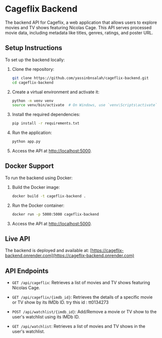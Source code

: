 # Cageflix Backend

The backend API for Cageflix, a web application that allows users to explore movies and TV shows featuring Nicolas Cage. This API serves processed movie data, including metadata like titles, genres, ratings, and poster URL.



## Setup Instructions

To set up the backend locally:

1. Clone the repository:

    ```bash
    git clone https://github.com/yassinbnsalah/cageflix-backend.git
    cd cageflix-backend
    ```

2. Create a virtual environment and activate it:

    ```bash
    python -m venv venv
    source venv/bin/activate  # On Windows, use `venv\Scripts\activate`
    ```

3. Install the required dependencies:

    ```bash
    pip install -r requirements.txt
    ```

4. Run the application:

    ```bash
    python app.py
    ```

5. Access the API at [http://localhost:5000](http://localhost:5000).

## Docker Support

To run the backend using Docker:

1. Build the Docker image:

    ```bash
    docker build -t cageflix-backend .
    ```

2. Run the Docker container:

    ```bash
    docker run -p 5000:5000 cageflix-backend
    ```

3. Access the API at [http://localhost:5000](http://localhost:5000).


## Live API

The backend is deployed and available at: [https://cageflix-backend.onrender.com](https://cageflix-backend.onrender.com)


## API Endpoints

- `GET /api/cageflix`: Retrieves a list of movies and TV shows featuring Nicolas Cage.

- `GET /api/cageflix/{imdb_id}`:  Retrieves the details of a specific movie or TV show by its IMDb ID. try this id : tt0134273

- `POST /api/watchlist/{imdb_id}`: Add/Remove a movie or TV show to the user's watchlist using its IMDb ID.

- `GET /api/watchlist`: Retrieves a list of movies and TV shows in the user's watchlist.


